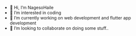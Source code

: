 - 👋 Hi, I’m NagesoHaile
- 👀 I’m interested in coding
- 🌱 I’m currently working on web development and flutter app development
- 💞️ I’m looking to collaborate on doing some stuff..


<!---
NagesoHaile/NagesoHaile is a ✨ special ✨ repository because its `README.md` (this file) appears on your GitHub profile.
You can click the Preview link to take a look at your changes.
--->
